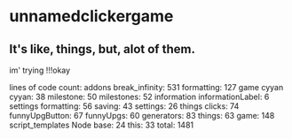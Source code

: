 # unnamedclickergame
## It's like, things, but, alot of them.

im' trying !!!okay

lines of code count:
addons
	break_infinity: 531
	formatting: 127
game
	cyyan
		cyyan: 38
		milestone: 50
		milestones: 52
	information
		informationLabel: 6
	settings
		formatting: 56
		saving: 43
		settings: 26
	things
		clicks: 74
		funnyUpgButton: 67
		funnyUpgs: 60
		generators: 83
		things: 63
	game: 148
script_templates
	Node
		base: 24
this: 33
total: 1481
